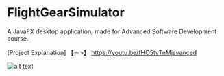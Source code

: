 # FlightGearSimulator


A JavaFX desktop application, made for Advanced Software Development course.

[Project Explanation] 【﻿－>】 https://youtu.be/fHO5tvTnMjsvanced 

![alt text](https://i.redd.it/b55bnmiqk7s11.jpg)

